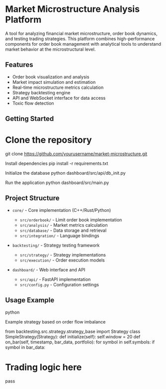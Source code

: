 # Market Microstructure Analysis Platform

A tool for analyzing financial market microstructure, order book dynamics, and testing trading strategies. This platform combines high-performance components for order book management with analytical tools to understand market behavior at the microstructural level.

## Features

- Order book visualization and analysis
- Market impact simulation and estimation
- Real-time microstructure metrics calculation
- Strategy backtesting engine
- API and WebSocket interface for data access
- Toxic flow detection

## Getting Started

# Clone the repository
git clone https://github.com/yourusername/market-microstructure.git


Install dependencies
pip install -r requirements.txt


Initialize the database
python dashboard/src/api/db_init.py


Run the application
python dashboard/src/main.py


## Project Structure

- `core/` - Core implementation (C++/Rust/Python)
  - `src/orderbook/` - Limit order book implementation
  - `src/analysis/` - Market metrics calculation
  - `src/database/` - Data storage and retrieval
  - `src/integration/` - Language bindings

- `backtesting/` - Strategy testing framework
  - `src/strategy/` - Strategy implementations
  - `src/execution/` - Order execution models

- `dashboard/` - Web interface and API
  - `src/api/` - FastAPI implementation
  - `src/config.py` - Configuration settings

## Usage Example

python

Example strategy based on order flow imbalance


from backtesting.src.strategy.strategy_base import Strategy
class SimpleStrategy(Strategy):
def initialize(self):
self.window = 20
def on_bar(self, timestamp, bar_data, portfolio):
for symbol in self.symbols:
if symbol in bar_data:
# Trading logic here
pass